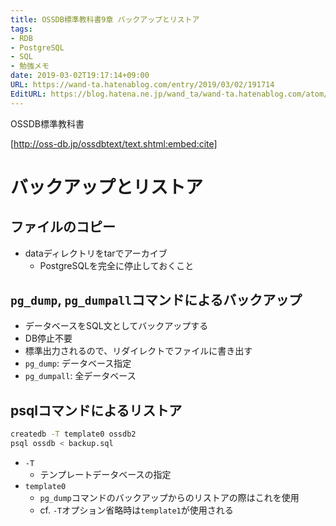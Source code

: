 ```yaml
---
title: OSSDB標準教科書9章 バックアップとリストア
tags:
- RDB
- PostgreSQL
- SQL
- 勉強メモ
date: 2019-03-02T19:17:14+09:00
URL: https://wand-ta.hatenablog.com/entry/2019/03/02/191714
EditURL: https://blog.hatena.ne.jp/wand_ta/wand-ta.hatenablog.com/atom/entry/17680117126986366663
---
```


OSSDB標準教科書

[http://oss-db.jp/ossdbtext/text.shtml:embed:cite]





# バックアップとリストア

## ファイルのコピー

- dataディレクトリをtarでアーカイブ
    - PostgreSQLを完全に停止しておくこと

## `pg_dump`, `pg_dumpall`コマンドによるバックアップ

- データベースをSQL文としてバックアップする
- DB停止不要
- 標準出力されるので、リダイレクトでファイルに書き出す
- `pg_dump`: データベース指定
- `pg_dumpall`: 全データベース

## psqlコマンドによるリストア

```sh
createdb -T template0 ossdb2
psql ossdb < backup.sql
```

- `-T`
    - テンプレートデータベースの指定
- `template0`
    - `pg_dump`コマンドのバックアップからのリストアの際はこれを使用
    - cf. `-T`オプション省略時は`template1`が使用される
